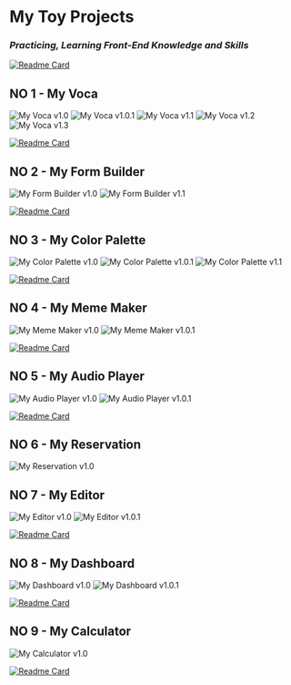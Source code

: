 # My Toy Projects
### __*Practicing, Learning Front-End Knowledge and Skills*__   

[![Readme Card](https://github-readme-stats.vercel.app/api/pin/?username=akffkdahffkdgo77&repo=farewell-2022&theme=dracula)](https://github.com/akffkdahffkdgo77/farewell-2022)

## NO 1 - My Voca
![My Voca v1.0](https://img.shields.io/badge/v1.0-2022.09.22%20~%202022.10.02-ffe5ec?style=for-the-badge)
![My Voca v1.0.1](https://img.shields.io/badge/v1.0.1-2023--03-ffc2d1?style=for-the-badge)
![My Voca v1.1](https://img.shields.io/badge/v1.1-2023--07-ffa0b7?style=for-the-badge)
![My Voca v1.2](https://img.shields.io/badge/v1.2-2023--09-ff8da9?style=for-the-badge)
![My Voca v1.3](https://img.shields.io/badge/v1.3-2023--12-ff7194?style=for-the-badge)
        
[![Readme Card](https://github-readme-stats.vercel.app/api/pin/?username=akffkdahffkdgo77&repo=my-voca&theme=cobalt)](https://github.com/akffkdahffkdgo77/my-voca)   

## NO 2 - My Form Builder
![My Form Builder v1.0](https://img.shields.io/badge/v1.0-2022.10.03%20~%202022.10.08-ffe5ec?style=for-the-badge)
![My Form Builder v1.1](https://img.shields.io/badge/v1.1-2023--07-ffc2d1?style=for-the-badge)

[![Readme Card](https://github-readme-stats.vercel.app/api/pin/?username=akffkdahffkdgo77&repo=my-form-builder&theme=radical)](https://github.com/akffkdahffkdgo77/my-form-builder)   

## NO 3 - My Color Palette
![My Color Palette v1.0](https://img.shields.io/badge/v1.0-2022.10.09%20~%202022.10.15-ffe5ec?style=for-the-badge)
![My Color Palette v1.0.1](https://img.shields.io/badge/v1.0.1-2023--03%20~%202023--04-ffc2d1?style=for-the-badge)
![My Color Palette v1.1](https://img.shields.io/badge/v1.1-2023--07-ffa0b7?style=for-the-badge)
        
[![Readme Card](https://github-readme-stats.vercel.app/api/pin/?username=akffkdahffkdgo77&repo=my-color-palette&theme=merko)](https://github.com/akffkdahffkdgo77/my-color-palette)  

## NO 4 - My Meme Maker
![My Meme Maker v1.0](https://img.shields.io/badge/v1.0-2022.10.16%20~%202022.10.23-ffe5ec?style=for-the-badge)
![My Meme Maker v1.0.1](https://img.shields.io/badge/v1.0.1-2023--06-ffc2d1?style=for-the-badge)

[![Readme Card](https://github-readme-stats.vercel.app/api/pin/?username=akffkdahffkdgo77&repo=my-sticker&theme=gruvbox)](https://github.com/akffkdahffkdgo77/my-meme-maker)  

## NO 5 - My Audio Player
![My Audio Player v1.0](https://img.shields.io/badge/v1.0-2022.10.24%20~%202022.11.20-ffe5ec?style=for-the-badge)
![My Audio Player v1.0.1](https://img.shields.io/badge/v1.0.1-2023--06%20~%202023--07-ffc2d1?style=for-the-badge)

[![Readme Card](https://github-readme-stats.vercel.app/api/pin/?username=akffkdahffkdgo77&repo=my-audio-player&theme=tokyonight)](https://github.com/akffkdahffkdgo77/my-audio-player)  

## NO 6 - My Reservation
![My Reservation v1.0](https://img.shields.io/badge/v1.0-2022.11.04%20~%202022.11.11%20-ffe5ec?style=for-the-badge)

## NO 7 - My Editor
![My Editor v1.0](https://img.shields.io/badge/v1.0-2022.11.21%20~%202022.12.04-ffe5ec?style=for-the-badge)
![My Editor v1.0.1](https://img.shields.io/badge/v1.0.1-2023--03%20~%202023--06-ffc2d1?style=for-the-badge)

[![Readme Card](https://github-readme-stats.vercel.app/api/pin/?username=akffkdahffkdgo77&repo=my-editor&theme=onedark)](https://github.com/akffkdahffkdgo77/my-editor)   

## NO 8 - My Dashboard
![My Dashboard v1.0](https://img.shields.io/badge/v1.0-2022.12.05%20~%202022.12.31-ffe5ec?style=for-the-badge)
![My Dashboard v1.0.1](https://img.shields.io/badge/v1.0.1-2023--06-ffc2d1?style=for-the-badge)

[![Readme Card](https://github-readme-stats.vercel.app/api/pin/?username=akffkdahffkdgo77&repo=my-dashboard&theme=nightowl)](https://github.com/akffkdahffkdgo77/my-dashboard)  

## NO 9 - My Calculator 
![My Calculator v1.0](https://img.shields.io/badge/v1.0-2023.01.01%20~%202023.01.07-ffe5ec?style=for-the-badge)

[![Readme Card](https://github-readme-stats.vercel.app/api/pin/?username=akffkdahffkdgo77&repo=my-calculator&theme=dracula)](https://github.com/namiein/my-calculator)   
